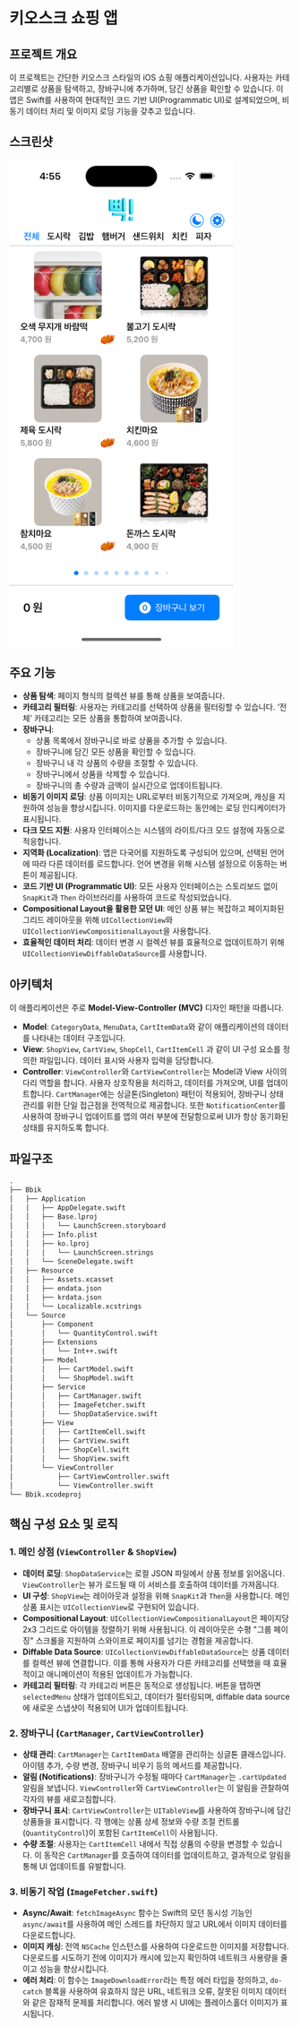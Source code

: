# 키오스크 쇼핑 앱
## 프로젝트 개요
이 프로젝트는 간단한 키오스크 스타일의 iOS 쇼핑 애플리케이션입니다. 사용자는 카테고리별로 상품을 탐색하고, 장바구니에 추가하며, 담긴 상품을 확인할 수 있습니다. 이 앱은 Swift를 사용하여 현대적인 코드 기반 UI(Programmatic UI)로 설계되었으며, 비동기 데이터 처리 및 이미지 로딩 기능을 갖추고 있습니다.

## 스크린샷

<img src="Bbik/Resource/example.png" width=400>

## 주요 기능
* **상품 탐색**: 페이지 형식의 컬렉션 뷰를 통해 상품을 보여줍니다.
* **카테고리 필터링**: 사용자는 카테고리를 선택하여 상품을 필터링할 수 있습니다. ‘전체’ 카테고리는 모든 상품을 통합하여 보여줍니다.
* **장바구니**:
    * 상품 목록에서 장바구니로 바로 상품을 추가할 수 있습니다.
    * 장바구니에 담긴 모든 상품을 확인할 수 있습니다.
    * 장바구니 내 각 상품의 수량을 조절할 수 있습니다.
    * 장바구니에서 상품을 삭제할 수 있습니다.
    * 장바구니의 총 수량과 금액이 실시간으로 업데이트됩니다.
* **비동기 이미지 로딩**: 상품 이미지는 URL로부터 비동기적으로 가져오며, 캐싱을 지원하여 성능을 향상시킵니다. 이미지를 다운로드하는 동안에는 로딩 인디케이터가 표시됩니다.
* **다크 모드 지원**: 사용자 인터페이스는 시스템의 라이트/다크 모드 설정에 자동으로 적응합니다.
* **지역화 (Localization)**: 앱은 다국어를 지원하도록 구성되어 있으며, 선택된 언어에 따라 다른 데이터를 로드합니다. 언어 변경을 위해 시스템 설정으로 이동하는 버튼이 제공됩니다.
* **코드 기반 UI (Programmatic UI)**: 모든 사용자 인터페이스는 스토리보드 없이 `SnapKit`과 `Then` 라이브러리를 사용하여 코드로 작성되었습니다.
* **Compositional Layout을 활용한 모던 UI**: 메인 상품 뷰는 복잡하고 페이지화된 그리드 레이아웃을 위해 `UICollectionView`와 `UICollectionViewCompositionalLayout`을 사용합니다.
* **효율적인 데이터 처리**: 데이터 변경 시 컬렉션 뷰를 효율적으로 업데이트하기 위해 `UICollectionViewDiffableDataSource`를 사용합니다.
## 아키텍처
이 애플리케이션은 주로 **Model-View-Controller (MVC)** 디자인 패턴을 따릅니다.
* **Model**: `CategoryData`, `MenuData`, `CartItemData`와 같이 애플리케이션의 데이터를 나타내는 데이터 구조입니다.
* **View**: `ShopView`, `CartView`, `ShopCell`, `CartItemCell` 과 같이 UI 구성 요소를 정의한 파일입니다. 데이터 표시와 사용자 입력을 담당합니다.
* **Controller**: `ViewController`와 `CartViewController`는 Model과 View 사이의 다리 역할을 합니다. 사용자 상호작용을 처리하고, 데이터를 가져오며, UI를 업데이트합니다.
`CartManager`에는 싱글톤(Singleton) 패턴이 적용되어, 장바구니 상태 관리를 위한 단일 접근점을 전역적으로 제공합니다. 또한 `NotificationCenter`를 사용하여 장바구니 업데이트를 앱의 여러 부분에 전달함으로써 UI가 항상 동기화된 상태를 유지하도록 합니다.

## 파일구조
```
.
├── Bbik
│   ├── Application
│   │   ├── AppDelegate.swift
│   │   ├── Base.lproj
│   │   │   └── LaunchScreen.storyboard
│   │   ├── Info.plist
│   │   ├── ko.lproj
│   │   │   └── LaunchScreen.strings
│   │   └── SceneDelegate.swift
│   ├── Resource
│   │   ├── Assets.xcasset
│   │   ├── endata.json
│   │   ├── krdata.json
│   │   └── Localizable.xcstrings
│   └── Source
│       ├── Component
│       │   └── QuantityControl.swift
│       ├── Extensions
│       │   └── Int++.swift
│       ├── Model
│       │   ├── CartModel.swift
│       │   └── ShopModel.swift
│       ├── Service
│       │   ├── CartManager.swift
│       │   ├── ImageFetcher.swift
│       │   └── ShopDataService.swift
│       ├── View
│       │   ├── CartItemCell.swift
│       │   ├── CartView.swift
│       │   ├── ShopCell.swift
│       │   └── ShopView.swift
│       └── ViewController
│           ├── CartViewController.swift
│           └── ViewController.swift
└── Bbik.xcodeproj
```
## 핵심 구성 요소 및 로직

### 1. 메인 상점 (`ViewController` & `ShopView`)

* **데이터 로딩**: `ShopDataService`는 로컬 JSON 파일에서 상품 정보를 읽어옵니다. `ViewController`는 뷰가 로드될 때 이 서비스를 호출하여 데이터를 가져옵니다.
* **UI 구성**: `ShopView`는 레이아웃과 설정을 위해 `SnapKit`과 `Then`을 사용합니다. 메인 상품 표시는 `UICollectionView`로 구현되어 있습니다.
* **Compositional Layout**: `UICollectionViewCompositionalLayout`은 페이지당 2x3 그리드로 아이템을 정렬하기 위해 사용됩니다. 이 레이아웃은 수평 "그룹 페이징" 스크롤을 지원하여 스와이프로 페이지를 넘기는 경험을 제공합니다.
* **Diffable Data Source**: `UICollectionViewDiffableDataSource`는 상품 데이터를 컬렉션 뷰에 연결합니다. 이를 통해 사용자가 다른 카테고리를 선택했을 때 효율적이고 애니메이션이 적용된 업데이트가 가능합니다.
* **카테고리 필터링**: 각 카테고리 버튼은 동적으로 생성됩니다. 버튼을 탭하면 `selectedMenu` 상태가 업데이트되고, 데이터가 필터링되며, diffable data source에 새로운 스냅샷이 적용되어 UI가 업데이트됩니다.

### 2. 장바구니 (`CartManager`, `CartViewController`)

* **상태 관리**: `CartManager`는 `CartItemData` 배열을 관리하는 싱글톤 클래스입니다. 아이템 추가, 수량 변경, 장바구니 비우기 등의 메서드를 제공합니다.
* **알림 (Notifications)**: 장바구니가 수정될 때마다 `CartManager`는 `.cartUpdated` 알림을 보냅니다. `ViewController`와 `CartViewController`는 이 알림을 관찰하여 각자의 뷰를 새로고침합니다.
* **장바구니 표시**: `CartViewController`는 `UITableView`를 사용하여 장바구니에 담긴 상품들을 표시합니다. 각 행에는 상품 상세 정보와 수량 조절 컨트롤(`QuantityControl`)이 포함된 `CartItemCell`이 사용됩니다.
* **수량 조절**: 사용자는 `CartItemCell` 내에서 직접 상품의 수량을 변경할 수 있습니다. 이 동작은 `CartManager`를 호출하여 데이터를 업데이트하고, 결과적으로 알림을 통해 UI 업데이트를 유발합니다.

### 3. 비동기 작업 (`ImageFetcher.swift`)

* **Async/Await**: `fetchImageAsync` 함수는 Swift의 모던 동시성 기능인 `async/await`를 사용하여 메인 스레드를 차단하지 않고 URL에서 이미지 데이터를 다운로드합니다.
* **이미지 캐싱**: 전역 `NSCache` 인스턴스를 사용하여 다운로드한 이미지를 저장합니다. 다운로드를 시도하기 전에 이미지가 캐시에 있는지 확인하여 네트워크 사용량을 줄이고 성능을 향상시킵니다.
* **에러 처리**: 이 함수는 `ImageDownloadError`라는 특정 에러 타입을 정의하고, `do-catch` 블록을 사용하여 유효하지 않은 URL, 네트워크 오류, 잘못된 이미지 데이터와 같은 잠재적 문제를 처리합니다. 에러 발생 시 UI에는 플레이스홀더 이미지가 표시됩니다.

